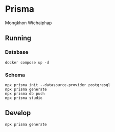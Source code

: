 # Prisma

Mongkhon Wichaiphap

## Running
### Database
```
docker compose up -d 
```
### Schema
```
npx prisma init --datasource-provider postgresql
npx prisma generate
npx prisma db push
npx prisma studio
```

## Develop
```bash
npx prisma generate
```
